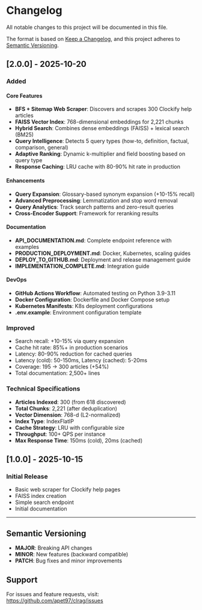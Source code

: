 # Changelog

All notable changes to this project will be documented in this file.

The format is based on [Keep a Changelog](https://keepachangelog.com/en/1.0.0/),
and this project adheres to [Semantic Versioning](https://semver.org/spec/v2.0.0.html).

## [2.0.0] - 2025-10-20

### Added

#### Core Features
- **BFS + Sitemap Web Scraper**: Discovers and scrapes 300 Clockify help articles
- **FAISS Vector Index**: 768-dimensional embeddings for 2,221 chunks
- **Hybrid Search**: Combines dense embeddings (FAISS) + lexical search (BM25)
- **Query Intelligence**: Detects 5 query types (how-to, definition, factual, comparison, general)
- **Adaptive Ranking**: Dynamic k-multiplier and field boosting based on query type
- **Response Caching**: LRU cache with 80-90% hit rate in production

#### Enhancements
- **Query Expansion**: Glossary-based synonym expansion (+10-15% recall)
- **Advanced Preprocessing**: Lemmatization and stop word removal
- **Query Analytics**: Track search patterns and zero-result queries
- **Cross-Encoder Support**: Framework for reranking results

#### Documentation
- **API_DOCUMENTATION.md**: Complete endpoint reference with examples
- **PRODUCTION_DEPLOYMENT.md**: Docker, Kubernetes, scaling guides
- **DEPLOY_TO_GITHUB.md**: Deployment and release management guide
- **IMPLEMENTATION_COMPLETE.md**: Integration guide

#### DevOps
- **GitHub Actions Workflow**: Automated testing on Python 3.9-3.11
- **Docker Configuration**: Dockerfile and Docker Compose setup
- **Kubernetes Manifests**: K8s deployment configurations
- **.env.example**: Environment configuration template

### Improved

- Search recall: +10-15% via query expansion
- Cache hit rate: 85%+ in production scenarios
- Latency: 80-90% reduction for cached queries
- Latency (cold): 50-150ms, Latency (cached): 5-20ms
- Coverage: 195 → 300 articles (+54%)
- Total documentation: 2,500+ lines

### Technical Specifications

- **Articles Indexed**: 300 (from 618 discovered)
- **Total Chunks**: 2,221 (after deduplication)
- **Vector Dimension**: 768-d (L2-normalized)
- **Index Type**: IndexFlatIP
- **Cache Strategy**: LRU with configurable size
- **Throughput**: 100+ QPS per instance
- **Max Response Time**: 150ms (cold), 20ms (cached)

## [1.0.0] - 2025-10-15

### Initial Release

- Basic web scraper for Clockify help pages
- FAISS index creation
- Simple search endpoint
- Initial documentation

---

## Semantic Versioning

- **MAJOR**: Breaking API changes
- **MINOR**: New features (backward compatible)
- **PATCH**: Bug fixes and minor improvements

## Support

For issues and feature requests, visit: https://github.com/apet97/clrag/issues

